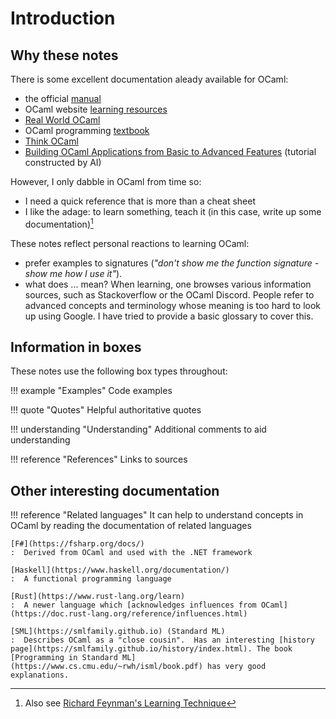 [^fn1]:
    Also see [Richard Feynman's Learning Technique](https://fs.blog/feynman-learning-technique/)


# Introduction

## Why these notes
There is some excellent documentation aleady available for OCaml:

- the official [manual](https://ocaml.org/manual/latest/index.html)
- OCaml website [learning resources](https://ocaml.org/docs)
- [Real World OCaml](https://dev.realworldocaml.org)
- OCaml programming [textbook](https://cs3110.github.io/textbook/cover.html)
- [Think OCaml](https://www.greenteapress.com/thinkocaml/thinkocaml.pdf)
- [Building OCaml Applications from Basic to Advanced Features](https://app.studyraid.com/en/courses/12215/building-ocaml-applications-from-basic-to-advanced-features) (tutorial constructed by AI)

However, I only dabble in OCaml from time so: 

- I need a quick reference that is more than a cheat sheet
- I like the adage: to learn something, teach it (in this case, write up some documentation)[^fn1] 

These notes reflect personal reactions to learning OCaml:

- prefer examples to signatures (*"don't show me the function signature - show me how I use it"*).
- what does ... mean? When learning, one browses various information sources, such as Stackoverflow or the OCaml Discord. People refer to advanced concepts and terminology whose meaning is too hard to look up using Google. I have tried to provide a basic glossary to cover this.

## Information in boxes

These notes use the following box types throughout:

!!! example "Examples"
    Code examples
    
!!! quote "Quotes"
    Helpful authoritative quotes

!!! understanding "Understanding"
    Additional comments to aid understanding
    
!!! reference "References"
    Links to sources
    
## Other interesting documentation

!!! reference "Related languages"
    It can help to understand concepts in OCaml by reading the documentation of related languages
    
    [F#](https://fsharp.org/docs/)
    :  Derived from OCaml and used with the .NET framework
    
    [Haskell](https://www.haskell.org/documentation/)
    :  A functional programming language
    
    [Rust](https://www.rust-lang.org/learn)
    :  A newer language which [acknowledges influences from OCaml](https://doc.rust-lang.org/reference/influences.html)
    
    [SML](https://smlfamily.github.io) (Standard ML)
    :  Describes OCaml as a "close cousin".  Has an interesting [history page](https://smlfamily.github.io/history/index.html). The book [Programming in Standard ML](https://www.cs.cmu.edu/~rwh/isml/book.pdf) has very good explanations.

